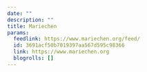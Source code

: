 ```yaml
---
date: ""
description: ""
title: Mariechen
params:
  feedlink: https://www.mariechen.org/feed/
  id: 3691acf50b7019397aa567d595c98366
  link: https://www.mariechen.org
  blogrolls: []
---
```

